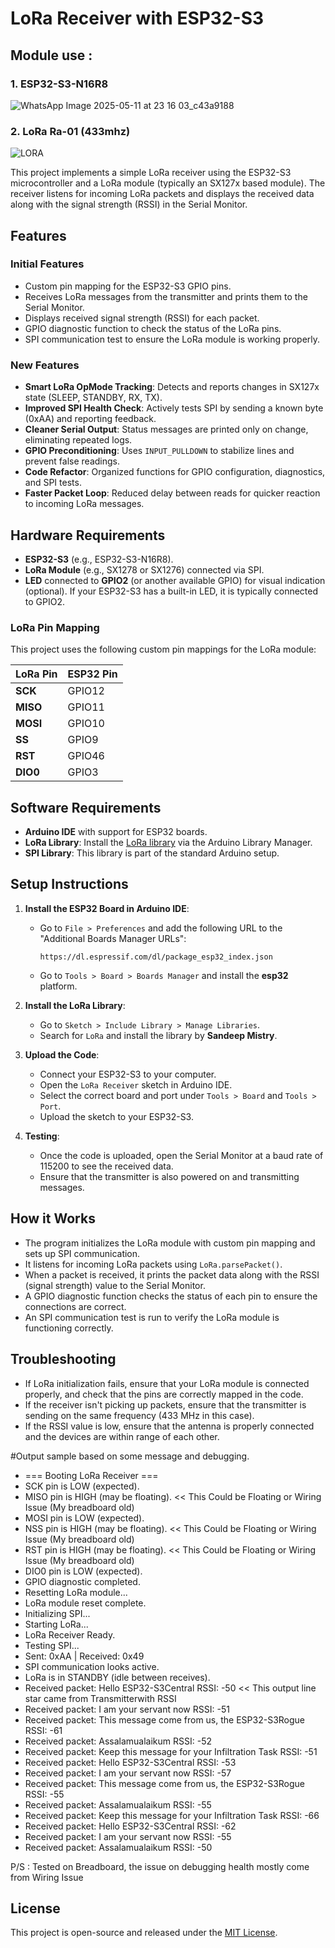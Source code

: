 # LoRa Receiver with ESP32-S3
## Module use :
### 1. ESP32-S3-N16R8
![WhatsApp Image 2025-05-11 at 23 16 03_c43a9188](https://github.com/user-attachments/assets/7a96e4a9-bcb0-421e-bf54-0e8a605342a3)
### 2. LoRa Ra-01 (433mhz)
![LORA](https://github.com/user-attachments/assets/5f3af303-5f3d-44d7-9a77-7d96ffbe4a60)


This project implements a simple LoRa receiver using the ESP32-S3 microcontroller and a LoRa module (typically an SX127x based module). The receiver listens for incoming LoRa packets and displays the received data along with the signal strength (RSSI) in the Serial Monitor.

## Features

### Initial Features
- Custom pin mapping for the ESP32-S3 GPIO pins.
- Receives LoRa messages from the transmitter and prints them to the Serial Monitor.
- Displays received signal strength (RSSI) for each packet.
- GPIO diagnostic function to check the status of the LoRa pins.
- SPI communication test to ensure the LoRa module is working properly.

### New Features
- **Smart LoRa OpMode Tracking**: Detects and reports changes in SX127x state (SLEEP, STANDBY, RX, TX).
- **Improved SPI Health Check**: Actively tests SPI by sending a known byte (0xAA) and reporting feedback.
- **Cleaner Serial Output**: Status messages are printed only on change, eliminating repeated logs.
- **GPIO Preconditioning**: Uses `INPUT_PULLDOWN` to stabilize lines and prevent false readings.
- **Code Refactor**: Organized functions for GPIO configuration, diagnostics, and SPI tests.
- **Faster Packet Loop**: Reduced delay between reads for quicker reaction to incoming LoRa messages.

## Hardware Requirements

- **ESP32-S3** (e.g., ESP32-S3-N16R8).
- **LoRa Module** (e.g., SX1278 or SX1276) connected via SPI.
- **LED** connected to **GPIO2** (or another available GPIO) for visual indication (optional). If your ESP32-S3 has a built-in LED, it is typically connected to GPIO2.

### LoRa Pin Mapping

This project uses the following custom pin mappings for the LoRa module:

| LoRa Pin    | ESP32 Pin  |
|-------------|------------|
| **SCK**     | GPIO12     |
| **MISO**    | GPIO11     |
| **MOSI**    | GPIO10     |
| **SS**      | GPIO9      |
| **RST**     | GPIO46     |
| **DIO0**    | GPIO3      |

## Software Requirements

- **Arduino IDE** with support for ESP32 boards.
- **LoRa Library**: Install the [LoRa library](https://github.com/sandeepmistry/arduino-LoRa) via the Arduino Library Manager.
- **SPI Library**: This library is part of the standard Arduino setup.

## Setup Instructions

1. **Install the ESP32 Board in Arduino IDE**:
   - Go to `File > Preferences` and add the following URL to the "Additional Boards Manager URLs":
     ```
     https://dl.espressif.com/dl/package_esp32_index.json
     ```
   - Go to `Tools > Board > Boards Manager` and install the **esp32** platform.

2. **Install the LoRa Library**:
   - Go to `Sketch > Include Library > Manage Libraries`.
   - Search for `LoRa` and install the library by **Sandeep Mistry**.

3. **Upload the Code**:
   - Connect your ESP32-S3 to your computer.
   - Open the `LoRa Receiver` sketch in Arduino IDE.
   - Select the correct board and port under `Tools > Board` and `Tools > Port`.
   - Upload the sketch to your ESP32-S3.

4. **Testing**:
   - Once the code is uploaded, open the Serial Monitor at a baud rate of 115200 to see the received data.
   - Ensure that the transmitter is also powered on and transmitting messages.

## How it Works

- The program initializes the LoRa module with custom pin mapping and sets up SPI communication.
- It listens for incoming LoRa packets using `LoRa.parsePacket()`.
- When a packet is received, it prints the packet data along with the RSSI (signal strength) value to the Serial Monitor.
- A GPIO diagnostic function checks the status of each pin to ensure the connections are correct.
- An SPI communication test is run to verify the LoRa module is functioning correctly.

## Troubleshooting

- If LoRa initialization fails, ensure that your LoRa module is connected properly, and check that the pins are correctly mapped in the code.
- If the receiver isn't picking up packets, ensure that the transmitter is sending on the same frequency (433 MHz in this case).
- If the RSSI value is low, ensure that the antenna is properly connected and the devices are within range of each other.

#Output sample based on some message and debugging.

- === Booting LoRa Receiver ===
- SCK pin is LOW (expected).
- MISO pin is HIGH (may be floating).     << This Could be Floating or Wiring Issue (My breadboard old)
- MOSI pin is LOW (expected).
- NSS pin is HIGH (may be floating).      << This Could be Floating or Wiring Issue (My breadboard old)
- RST pin is HIGH (may be floating).      << This Could be Floating or Wiring Issue (My breadboard old)
- DIO0 pin is LOW (expected).
- GPIO diagnostic completed.
- Resetting LoRa module...
- LoRa module reset complete.
- Initializing SPI...
- Starting LoRa...
- LoRa Receiver Ready.
- Testing SPI...
- Sent: 0xAA | Received: 0x49
- SPI communication looks active.
- LoRa is in STANDBY (idle between receives).
- Received packet: Hello  ESP32-S3Central  RSSI: -50                        << This output line star came from Transmitterwith RSSI
- Received packet: I am your servant now  RSSI: -51
- Received packet: This message come from us, the ESP32-S3Rogue  RSSI: -61
- Received packet: Assalamualaikum  RSSI: -52
- Received packet: Keep this message for your Infiltration Task  RSSI: -51
- Received packet: Hello  ESP32-S3Central  RSSI: -53
- Received packet: I am your servant now  RSSI: -57
- Received packet: This message come from us, the ESP32-S3Rogue  RSSI: -55
- Received packet: Assalamualaikum  RSSI: -55
- Received packet: Keep this message for your Infiltration Task  RSSI: -66
- Received packet: Hello  ESP32-S3Central  RSSI: -62
- Received packet: I am your servant now  RSSI: -55
- Received packet: Assalamualaikum  RSSI: -50

P/S : Tested on Breadboard, the issue on debugging health mostly come from Wiring Issue

## License

This project is open-source and released under the [MIT License](https://mit-license.org/).
